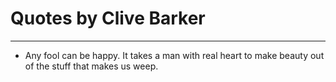 # Quotes by Clive Barker

---

- Any fool can be happy. It takes a man with real heart to make beauty out of the stuff that makes us weep.
